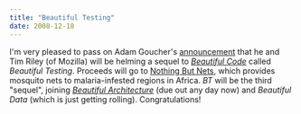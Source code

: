 ```yaml
---
title: "Beautiful Testing"
date: 2008-12-18
---
```

I'm very pleased to pass on Adam Goucher's <a href="http://adam.goucher.ca/?p=684">announcement</a> that he and Tim Riley (of Mozilla) will be helming a sequel to <a href="http://oreilly.com/catalog/9780596510046"><em>Beautiful Code</em></a> called <em>Beautiful Testing</em>. Proceeds will go to <a href="http://www.nothingbutnets.net/">Nothing But Nets</a>, which provides mosquito nets to malaria-infested regions in Africa.  <em>BT</em> will be the third "sequel", joining <a href="http://oreilly.com/catalog/9780596517984/"><em>Beautiful Architecture</em></a> (due out any day now) and <em>Beautiful Data</em> (which is just getting rolling).  Congratulations!
